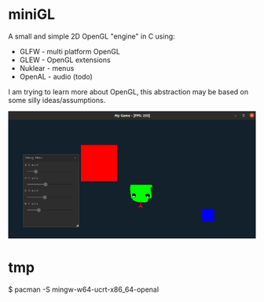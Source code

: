 # miniGL


A small and simple 2D OpenGL "engine" in C using: 
- GLFW - multi platform OpenGL
- GLEW - OpenGL extensions
- Nuklear - menus
- OpenAL - audio (todo)


I am trying to learn more about OpenGL, this abstraction may be based on some silly ideas/assumptions.


![alt text](assets/image.png)



# tmp

$ pacman -S mingw-w64-ucrt-x86_64-openal
